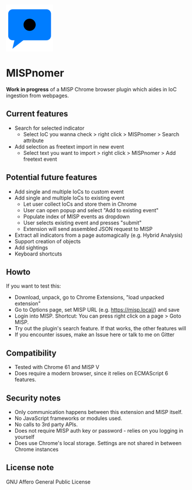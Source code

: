 ![logo](logos/icon128.png)
# MISPnomer

**Work in progress** of a MISP Chrome browser plugin which aides in IoC ingestion from webpages.

## Current features

- Search for selected indicator
  - Select IoC you wanna check > right click > MISPnomer > Search attribute
- Add selection as freetext import in new event
  - Select text you want to import > right click > MISPnomer > Add freetext event

## Potential future features

- Add single and multiple IoCs to custom event
- Add single and multiple IoCs to existing event
  - Let user collect IoCs and store them in Chrome
  - User can open popup and select "Add to existing event"
  - Populate index of MISP events as dropdown
  - User selects existing event and presses "submit"
  - Extension will send assembled JSON request to MISP
- Extract all indicators from a page automagically (e.g. Hybrid Analysis)
- Support creation of objects
- Add sightings
- Keyboard shortcuts

## Howto

If you want to test this:

- Download, unpack, go to Chrome Extensions, "load unpacked extension"
- Go to Options page, set MISP URL (e.g. https://misp.local/) and save
- Login into MISP. Shortcut: You can press right click on a page > Goto MISP.
- Try out the plugin's search feature. If that works, the other features will
- If you encounter issues, make an Issue here or talk to me on Gitter

## Compatibility

- Tested with Chrome 61 and MISP V
- Does require a modern browser, since it relies on ECMAScript 6 features.

## Security notes

- Only communication happens between this extension and MISP itself.
- No JavaScript frameworks or modules used.
- No calls to 3rd party APIs.
- Does not require MISP auth key or password - relies on you logging in yourself
- Does use Chrome's local storage. Settings are not shared in between Chrome instances

## License note

GNU Affero General Public License
